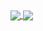 <a href="https://github.com/anuraghazra/github-readme-stats">
	<img align="center" src="https://github-readme-stats.vercel.app/api?username=allstergamer&show_icons=true&?theme=radical))](https://github.com/anuraghazra/github-readme-stats">
</a>
<a href="https://github.com/anuraghazra/convoychat">
	<img align="center" src="https://github-readme-stats.vercel.app/api/top-langs/?username=allstergamer&layout=compact)](https://github.com/anuraghazra/github-readme-stats">
</a>



